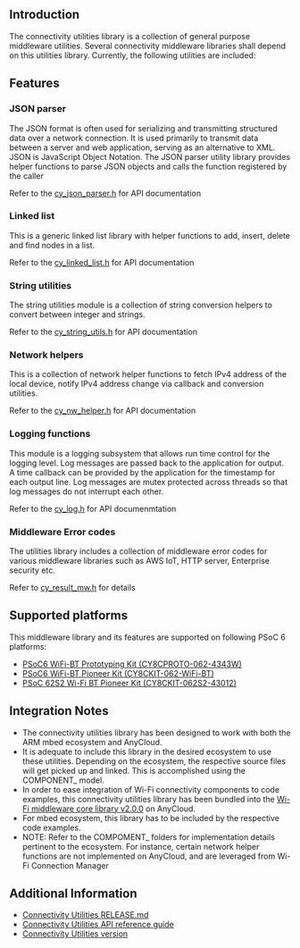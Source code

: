 ## Introduction
The connectivity utilities library is a collection of general purpose middleware utilities. Several connectivity middleware libraries shall depend on this utilities library. 
Currently, the following utilities are included:

## Features
### JSON parser
The JSON format is often used for serializing and transmitting structured data over a network connection. It is used primarily to transmit data between a server and web application, serving as an alternative to XML. JSON is JavaScript Object Notation. The JSON parser utility library provides helper functions to parse JSON objects and calls the function registered by the caller

Refer to the [cy_json_parser.h](./JSON_parser/cy_json_parser.h) for API documentation

### Linked list
This is a generic linked list library with helper functions to add, insert, delete and find nodes in a list.

Refer to the [cy_linked_list.h](./linked_list/cy_linked_list.h) for API documentation

### String utilities
The string utilities module is a collection of string conversion helpers to convert between integer and strings.

Refer to the [cy_string_utils.h](./cy_string/cy_string_utils.h) for API documentation

### Network helpers
This is a collection of network helper functions to fetch IPv4 address of the local device, notify IPv4 address change via callback and conversion utilities.

Refer to the [cy_nw_helper.h](./network/cy_nw_helper.h) for API documentation

### Logging functions
This module is a logging subsystem that allows run time control for the logging level. Log messages are passed back to the application for output. A time callback can be provided by the application for the timestamp for each output line. Log messages are mutex protected across threads so that log messages do not interrupt each other.

Refer to the [cy_log.h](./cy_log/cy_log.h) for API documenmtation

### Middleware Error codes
The utilities library includes a collection of middleware error codes for various middleware libraries such as AWS IoT, HTTP server, Enterprise security etc.

Refer to [cy_result_mw.h](./cy_result_mw.h) for details

## Supported platforms
This middleware library and its features are supported on following PSoC 6 platforms:
* [PSoC6 WiFi-BT Prototyping Kit (CY8CPROTO-062-4343W)](https://www.cypress.com/documentation/development-kitsboards/psoc-6-wi-fi-bt-prototyping-kit-cy8cproto-062-4343w)
* [PSoC6 WiFi-BT Pioneer Kit (CY8CKIT-062-WiFi-BT)](https://www.cypress.com/documentation/development-kitsboards/psoc-6-wifi-bt-pioneer-kit-cy8ckit-062-wifi-bt)
* [PSoC 62S2 Wi-Fi BT Pioneer Kit (CY8CKIT-062S2-43012)](https://www.cypress.com/documentation/development-kitsboards/psoc-62s2-wi-fi-bt-pioneer-kit-cy8ckit-062s2-43012)

## Integration Notes
* The connectivity utilities library has been designed to work with both the ARM mbed ecosystem and AnyCloud. 
* It is adequate to include this library in the desired ecosystem to use these utilities. Depending on the ecosystem, the respective source files will get picked up and linked. This is accomplished using the COMPONENT_ model.
* In order to ease integration of Wi-Fi connectivity components to code examples, this connectivity utilities library has been bundled into the [Wi-Fi middleware core library v2.0.0](https://github.com/cypresssemiconductorco/wifi-mw-core) on AnyCloud.
* For mbed ecosystem, this library has to be included by the respective code examples.
* NOTE: Refer to the COMPOMENT_ folders for implementation details pertinent to the ecosystem. For instance, certain network helper functions are not implemented on AnyCloud, and are leveraged from Wi-Fi Connection Manager

## Additional Information
* [Connectivity Utilities RELEASE.md](./RELEASE.md)
* [Connectivity Utilities API reference guide](https://cypresssemiconductorco.github.io/connectivity-utilities/api_reference_manual/html/index.html)
* [Connectivity Utilities version](./version.txt)

